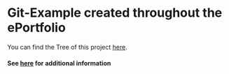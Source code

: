 # Git-Example created throughout the ePortfolio

You can find the Tree of this project [here](https://github.com/pdziersk/gitexample/network).

#### See [here](https://github.com/pdziersk/git-eportfolio) for additional information
